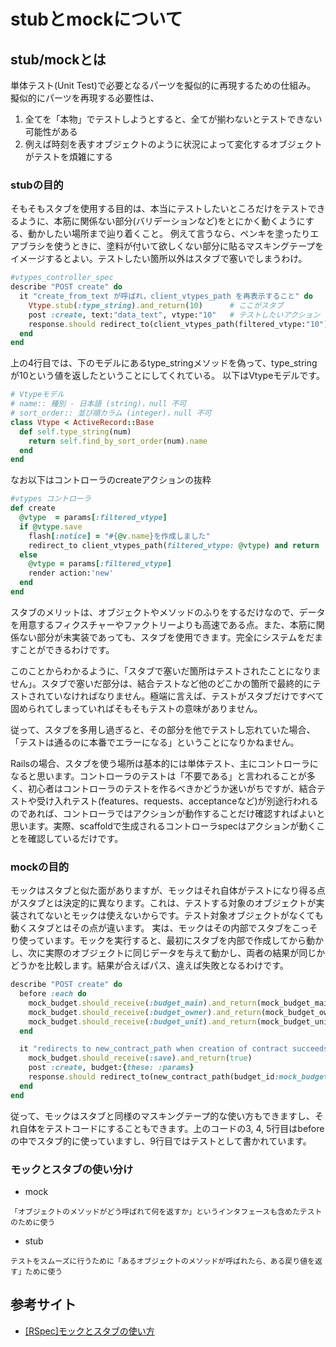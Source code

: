 # stubとmockについて

## stub/mockとは
単体テスト(Unit Test)で必要となるパーツを擬似的に再現するための仕組み。
擬似的にパーツを再現する必要性は、
1. 全てを「本物」でテストしようとすると、全てが揃わないとテストできない可能性がある
1. 例えば時刻を表すオブジェクトのように状況によって変化するオブジェクトがテストを煩雑にする

### stubの目的
そもそもスタブを使用する目的は、本当にテストしたいところだけをテストできるように、本筋に関係ない部分(バリデーションなど)をとにかく動くようにする、動かしたい場所まで辿り着くこと。
例えて言うなら、ペンキを塗ったりエアブラシを使うときに、塗料が付いて欲しくない部分に貼るマスキングテープをイメージするとよい。テストしたい箇所以外はスタブで塞いでしまうわけ。

```rb
#vtypes_controller_spec
describe "POST create" do
  it "create_from_text が呼ばれ，client_vtypes_path を再表示すること" do
    Vtype.stub(:type_string).and_return(10)      # ここがスタブ
    post :create, text:"data_text", vtype:"10"   # テストしたいアクション
    response.should redirect_to(client_vtypes_path(filtered_vtype:"10")) # アクションの結果をテスト
  end
end
```

上の4行目では、下のモデルにあるtype_stringメソッドを偽って、type_stringが10という値を返したということにしてくれている。
以下はVtypeモデルです。

```rb
# Vtypeモデル
# name:: 種別 - 日本語 (string)，null 不可
# sort_order:: 並び順カラム (integer)，null 不可
class Vtype < ActiveRecord::Base
  def self.type_string(num)
    return self.find_by_sort_order(num).name
  end
end
```

なお以下はコントローラのcreateアクションの抜粋

```rb
#vtypes コントローラ
def create
  @vtype  = params[:filtered_vtype]
  if @vtype.save
    flash[:notice] = "#{@v.name}を作成しました"
    redirect_to client_vtypes_path(filtered_vtype: @vtype) and return
  else
    @vtype = params[:filtered_vtype]
    render action:'new'
  end
end
```
スタブのメリットは、オブジェクトやメソッドのふりをするだけなので、データを用意するフィクスチャーやファクトリーよりも高速である点。また、本筋に関係ない部分が未実装であっても、スタブを使用できます。完全にシステムをだますことができるわけです。

このことからわかるように、「スタブで塞いだ箇所はテストされたことになりません」。スタブで塞いだ部分は、結合テストなど他のどこかの箇所で最終的にテストされていなければなりません。極端に言えば、テストがスタブだけですべて固められてしまっていればそもそもテストの意味がありません。

従って、スタブを多用し過ぎると、その部分を他でテストし忘れていた場合、「テストは通るのに本番でエラーになる」ということになりかねません。

Railsの場合、スタブを使う場所は基本的には単体テスト、主にコントローラになると思います。コントローラのテストは「不要である」と言われることが多く、初心者はコントローラのテストを作るべきかどうか迷いがちですが、結合テストや受け入れテスト(features、requests、acceptanceなど)が別途行われるのであれば、コントローラではアクションが動作することだけ確認すればよいと思います。実際、scaffoldで生成されるコントローラspecはアクションが動くことを確認しているだけです。

### mockの目的
モックはスタブと似た面がありますが、モックはそれ自体がテストになり得る点がスタブとは決定的に異なります。これは、テストする対象のオブジェクトが実装されてないとモックは使えないからです。テスト対象オブジェクトがなくても動くスタブとはその点が違います。
実は、モックはその内部でスタブをこっそり使っています。モックを実行すると、最初にスタブを内部で作成してから動かし、次に実際のオブジェクトに同じデータを与えて動かし、両者の結果が同じかどうかを比較します。結果が合えばパス、違えば失敗となるわけです。

```rb
describe "POST create" do
  before :each do
    mock_budget.should_receive(:budget_main).and_return(mock_budget_main)
    mock_budget.should_receive(:budget_owner).and_return(mock_budget_owner)
    mock_budget.should_receive(:budget_unit).and_return(mock_budget_unit)
  end

  it "redirects to new_contract_path when creation of contract succeeds" do
    mock_budget.should_receive(:save).and_return(true)
    post :create, budget:{these: :params}
    response.should redirect_to(new_contract_path(budget_id:mock_budget.id))
  end
end
```

従って、モックはスタブと同様のマスキングテープ的な使い方もできますし、それ自体をテストコードにすることもできます。上のコードの3, 4, 5行目はbeforeの中でスタブ的に使っていますし、9行目ではテストとして書かれています。

### モックとスタブの使い分け
- mock
```
「オブジェクトのメソッドがどう呼ばれて何を返すか」というインタフェースも含めたテストのために使う
```

- stub
```
テストをスムーズに行うために「あるオブジェクトのメソッドが呼ばれたら、ある戻り値を返す」ために使う
```

## 参考サイト
- [[RSpec]モックとスタブの使い方](https://techracho.bpsinc.jp/hachi8833/2014_07_10/17971)
